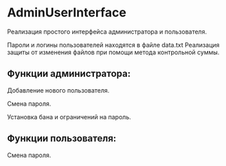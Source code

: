 # AdminUserInterface
Реализация простого интерфейса администратора и пользователя.

Пароли и логины пользователей находятся в файле data.txt
Реализация защиты от изменения файлов при помощи метода контрольной суммы.
## Функции администратора:
Добавление нового пользователя.

Смена пароля.

Установка бана и ограничений на пароль.

## Функции пользователя:
Смена пароля.


